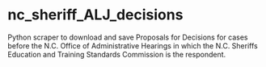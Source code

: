 # nc_sheriff_ALJ_decisions
Python scraper to download and save Proposals for Decisions for cases before the N.C. Office of Administrative Hearings in which the N.C. Sheriffs Education and Training Standards Commission is the respondent.

